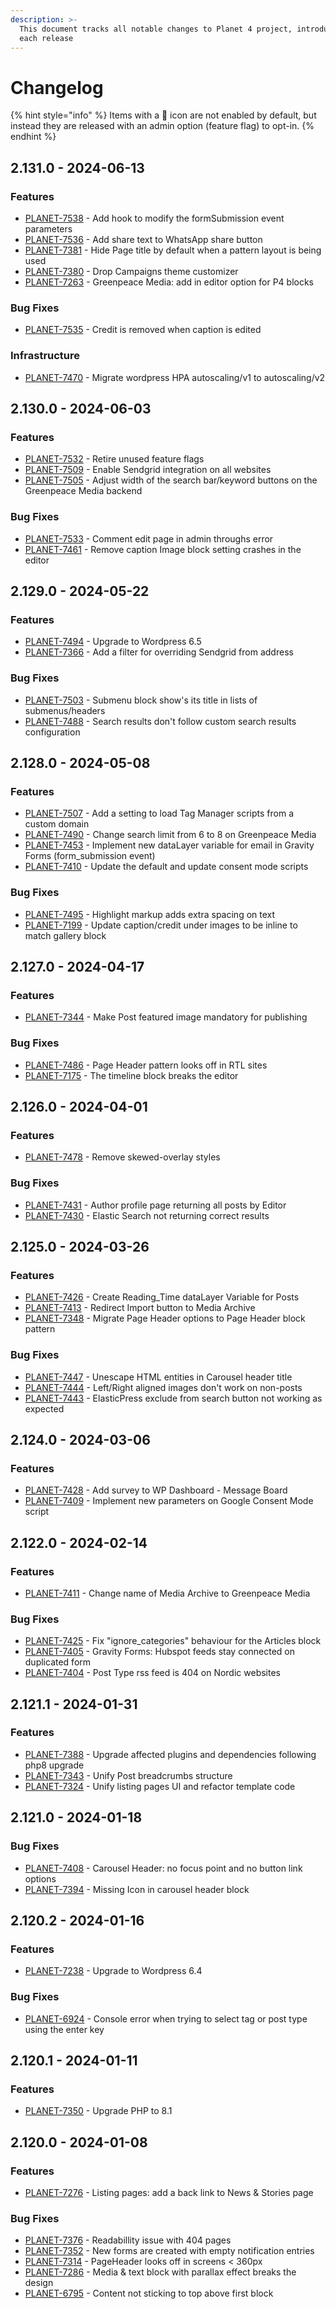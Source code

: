 ```yaml
---
description: >-
  This document tracks all notable changes to Planet 4 project, introduced on
  each release
---
```


# Changelog

{% hint style="info" %}
Items with a 🔑 icon are not enabled by default, but instead they are released with an admin option (feature flag) to opt-in.
{% endhint %}

## 2.131.0 - 2024-06-13

### Features

- [PLANET-7538](https://jira.greenpeace.org/browse/PLANET-7538) - Add hook to modify the formSubmission event parameters
- [PLANET-7536](https://jira.greenpeace.org/browse/PLANET-7536) - Add share text to WhatsApp share button
- [PLANET-7381](https://jira.greenpeace.org/browse/PLANET-7381) - Hide Page title by default when a pattern layout is being used
- [PLANET-7380](https://jira.greenpeace.org/browse/PLANET-7380) - Drop Campaigns theme customizer
- [PLANET-7263](https://jira.greenpeace.org/browse/PLANET-7263) - Greenpeace Media: add in editor option for P4 blocks

### Bug Fixes

- [PLANET-7535](https://jira.greenpeace.org/browse/PLANET-7535) - Credit is removed when caption is edited

### Infrastructure

- [PLANET-7470](https://jira.greenpeace.org/browse/PLANET-7470) - Migrate wordpress HPA autoscaling/v1 to autoscaling/v2

## 2.130.0 - 2024-06-03

### Features

- [PLANET-7532](https://jira.greenpeace.org/browse/PLANET-7532) - Retire unused feature flags
- [PLANET-7509](https://jira.greenpeace.org/browse/PLANET-7509) - Enable Sendgrid integration on all websites
- [PLANET-7505](https://jira.greenpeace.org/browse/PLANET-7505) - Adjust width of the search bar/keyword buttons on the Greenpeace Media backend 

### Bug Fixes

- [PLANET-7533](https://jira.greenpeace.org/browse/PLANET-7533) - Comment edit page in admin throughs error
- [PLANET-7461](https://jira.greenpeace.org/browse/PLANET-7461) - Remove caption Image block setting crashes in the editor

## 2.129.0 - 2024-05-22

### Features

- [PLANET-7494](https://jira.greenpeace.org/browse/PLANET-7494) - Upgrade to Wordpress 6.5
- [PLANET-7366](https://jira.greenpeace.org/browse/PLANET-7366) - Add a filter for overriding Sendgrid from address

### Bug Fixes

- [PLANET-7503](https://jira.greenpeace.org/browse/PLANET-7503) - Submenu block show's its title in lists of submenus/headers
- [PLANET-7488](https://jira.greenpeace.org/browse/PLANET-7488) - Search results don't follow custom search results configuration

## 2.128.0 - 2024-05-08

### Features

- [PLANET-7507](https://jira.greenpeace.org/browse/PLANET-7507) - Add a setting to load Tag Manager scripts from a custom domain
- [PLANET-7490](https://jira.greenpeace.org/browse/PLANET-7490) - Change search limit from 6 to 8 on Greenpeace Media
- [PLANET-7453](https://jira.greenpeace.org/browse/PLANET-7453) - Implement new dataLayer variable for email in Gravity Forms (form_submission event)
- [PLANET-7410](https://jira.greenpeace.org/browse/PLANET-7410) - Update the default and update consent mode scripts

### Bug Fixes

- [PLANET-7495](https://jira.greenpeace.org/browse/PLANET-7495) - Highlight markup adds extra spacing on text
- [PLANET-7199](https://jira.greenpeace.org/browse/PLANET-7199) - Update caption/credit under images to be inline to match gallery block

## 2.127.0 - 2024-04-17

### Features

- [PLANET-7344](https://jira.greenpeace.org/browse/PLANET-7344) - Make Post featured image mandatory for publishing

### Bug Fixes

- [PLANET-7486](https://jira.greenpeace.org/browse/PLANET-7486) - Page Header pattern looks off in RTL sites
- [PLANET-7175](https://jira.greenpeace.org/browse/PLANET-7175) - The timeline block breaks the editor

## 2.126.0 - 2024-04-01

### Features

- [PLANET-7478](https://jira.greenpeace.org/browse/PLANET-7478) - Remove skewed-overlay styles

### Bug Fixes

- [PLANET-7431](https://jira.greenpeace.org/browse/PLANET-7431) - Author profile page returning all posts by Editor
- [PLANET-7430](https://jira.greenpeace.org/browse/PLANET-7430) - Elastic Search not returning correct results

## 2.125.0 - 2024-03-26

### Features

- [PLANET-7426](https://jira.greenpeace.org/browse/PLANET-7426) - Create Reading_Time dataLayer Variable for Posts
- [PLANET-7413](https://jira.greenpeace.org/browse/PLANET-7413) - Redirect Import button to Media Archive
- [PLANET-7348](https://jira.greenpeace.org/browse/PLANET-7348) - Migrate Page Header options to Page Header block pattern

### Bug Fixes

- [PLANET-7447](https://jira.greenpeace.org/browse/PLANET-7447) - Unescape HTML entities in Carousel header title
- [PLANET-7444](https://jira.greenpeace.org/browse/PLANET-7444) - Left/Right aligned images don't work on non-posts
- [PLANET-7443](https://jira.greenpeace.org/browse/PLANET-7443) - ElasticPress exclude from search button not working as expected

## 2.124.0 - 2024-03-06

### Features

- [PLANET-7428](https://jira.greenpeace.org/browse/PLANET-7428) - Add survey to WP Dashboard - Message Board
- [PLANET-7409](https://jira.greenpeace.org/browse/PLANET-7409) - Implement new parameters on Google Consent Mode script

## 2.122.0 - 2024-02-14

### Features

- [PLANET-7411](https://jira.greenpeace.org/browse/PLANET-7411) - Change name of Media Archive to Greenpeace Media

### Bug Fixes

- [PLANET-7425](https://jira.greenpeace.org/browse/PLANET-7425) - Fix "ignore_categories" behaviour for the Articles block
- [PLANET-7405](https://jira.greenpeace.org/browse/PLANET-7405) - Gravity Forms: Hubspot feeds stay connected on duplicated form
- [PLANET-7404](https://jira.greenpeace.org/browse/PLANET-7404) - Post Type rss feed is 404 on Nordic websites

## 2.121.1 - 2024-01-31

### Features

- [PLANET-7388](https://jira.greenpeace.org/browse/PLANET-7388) - Upgrade affected plugins and dependencies following php8 upgrade
- [PLANET-7343](https://jira.greenpeace.org/browse/PLANET-7343) - Unify Post breadcrumbs structure
- [PLANET-7324](https://jira.greenpeace.org/browse/PLANET-7324) - Unify listing pages UI and refactor template code

## 2.121.0 - 2024-01-18

### Bug Fixes

- [PLANET-7408](https://jira.greenpeace.org/browse/PLANET-7408) - Carousel Header: no focus point and no button link options
- [PLANET-7394](https://jira.greenpeace.org/browse/PLANET-7394) - Missing Icon in carousel header block

## 2.120.2 - 2024-01-16

### Features

- [PLANET-7238](https://jira.greenpeace.org/browse/PLANET-7238) - Upgrade to Wordpress 6.4

### Bug Fixes

- [PLANET-6924](https://jira.greenpeace.org/browse/PLANET-6924) - Console error when trying to select tag or post type using the enter key

## 2.120.1 - 2024-01-11

### Features

- [PLANET-7350](https://jira.greenpeace.org/browse/PLANET-7350) - Upgrade PHP to 8.1

## 2.120.0 - 2024-01-08

### Features

* [PLANET-7276](https://jira.greenpeace.org/browse/PLANET-7276) - Listing pages: add a back link to News & Stories page

### Bug Fixes

* [PLANET-7376](https://jira.greenpeace.org/browse/PLANET-7376) - Readabillity issue with 404 pages
* [PLANET-7352](https://jira.greenpeace.org/browse/PLANET-7352) - New forms are created with empty notification entries
* [PLANET-7314](https://jira.greenpeace.org/browse/PLANET-7314) - PageHeader looks off in screens < 360px
* [PLANET-7286](https://jira.greenpeace.org/browse/PLANET-7286) - Media & text block with parallax effect breaks the design
* [PLANET-6795](https://jira.greenpeace.org/browse/PLANET-6795) - Content not sticking to top above first block
